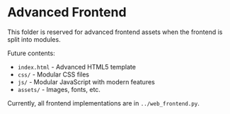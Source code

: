# Advanced Frontend

This folder is reserved for advanced frontend assets when the frontend is split into modules.

Future contents:
- `index.html` - Advanced HTML5 template
- `css/` - Modular CSS files
- `js/` - Modular JavaScript with modern features
- `assets/` - Images, fonts, etc.

Currently, all frontend implementations are in `../web_frontend.py`.
